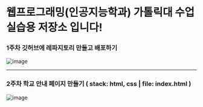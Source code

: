 # 웹프로그래밍(인공지능학과) 가톨릭대 수업 실습용 저장소 입니다!
### 1주차 깃허브에 레파지토리 만들고 배포하기  
![image](https://github.com/youngjin-korea/webProgramming/assets/101031079/aa37d260-c298-42f0-8ea8-f69194f06bfb)
***

### 2주차 학교 안내 페이지 만들기 ( stack: html, css  |  file: index.html ) 
![image](https://github.com/youngjin-korea/webProgramming/assets/101031079/8e7c129c-8f12-402a-a455-7865043e3b4a)

